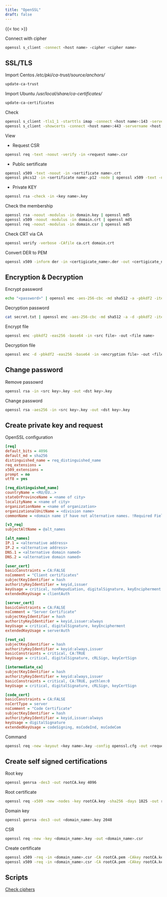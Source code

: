 ```yaml
---
title: "OpenSSL"
draft: false
---
```


{{< toc >}}

Connect with cipher

```bash
openssl s_client -connect <host name> -cipher <cipher name>
```

## SSL/TLS

Import Centos
_/etc/pki/ca-trust/source/anchors/_

```bash
update-ca-trust
```

Import Ubuntu
_/usr/local/share/ca-certificates/_

```bash
update-ca-certificates
```

Check

```bash
openssl s_client -tls1_1 -starttls imap -connect <host name>:143 -servername <host name>
openssl s_client -showcerts -connect <host name>:443 -servername <host name>
```

View

* Request CSR

```bash
openssl req -text -noout -verify -in <request name>.csr
```

* Public sertificate

```bash
openssl x509 -text -noout -in <sertificate name>.crt
openssl pkcs12 -in <sertificate name>.p12 -node | openssl x509 -text -noout
```

* Private KEY

```bash
openssl rsa -check -in <key name>.key
```

Check the membership

```bash
openssl rsa -noout -modulus -in domain.key | openssl md5
openssl x509 -noout -modulus -in domain.crt | openssl md5
openssl req -noout -modulus -in domain.csr | openssl md5
```

Check CRT via CA

```bash
openssl verify -verbose -CAfile ca.crt domain.crt
```

Convert DER to PEM

```bash
openssl x509 -inform der -in <certigicate_name>.der -out <certigicate_name>.pem
```

## Encryption & Decryption

Encrypt password

```bash
echo "<password>" | openssl enc -aes-256-cbc -md sha512 -a -pbkdf2 -iter 100000 -salt -pass pass:<salt> > secret.txt
```

Decryption password

```bash
cat secret.txt | openssl enc -aes-256-cbc -md sha512 -a -d -pbkdf2 -iter 100000 -salt -pass pass:<salt>
```

Encrypt file

```bash
openssl enc -pbkdf2 -eas256 -base64 -in <src file> -out <file name>
```

Decryption file

```bash
openssl enc -d -pbkdf2 -eas256 -base64 -in <encryption file> -out <file name>
```

## Change password

Remove passowrd

```bash
openssl rsa -in <src key>.key -out <dst key>.key
```

Change password

```bash
openssl rsa -aes256 -in <src key>.key -out <dst key>.key
```

## Create private key and request

OpenSSL configuration

```ini
[req]
default_bits = 4096
default_md = sha256
distinguished_name = req_distinguished_name
req_extensions = 
x509_extensions = 
prompt = no
utf8 = yes

[req_distinguished_name]
countryName = <RU/EU..>
stateOrProvinceName = <name of city>
localityName = <name of city>
organizationName = <name of organization>
organizationalUnitName = <division name>
commonName = <domain name if have not alternative names. !Required Field!>

[v3_req]
subjectAltName = @alt_names

[alt_names]
IP.1 = <alternative address>
IP.2 = <alternative address>
DNS.1 = <alternative domain named>
DNS.2 = <alternative domain named>

[user_cert]
basicConstraints = CA:FALSE
nsComment = "Client certificates"
subjectKeyIdentifier = hash
authorityKeyIdentifier = keyid,issuer
keyUsage = critical, nonRepudiation, digitalSignature, keyEncipherment
extendedKeyUsage = clientAuth

[server_cert]
basicConstraints = CA:FALSE
nsComment = "Server Certificate"
subjectKeyIdentifier = hash
authorityKeyIdentifier = keyid,issuer:always
keyUsage = critical, digitalSignature, keyEncipherment
extendedKeyUsage = serverAuth

[root_ca]
subjectKeyIdentifier = hash
authorityKeyIdentifier = keyid:always,issuer
basicConstraints = critical, CA:TRUE
keyUsage = critical, digitalSignature, cRLSign, keyCertSign

[intermediate_ca]
subjectKeyIdentifier = hash
authorityKeyIdentifier = keyid:always,issuer
basicConstraints = critical, CA:TRUE, pathlen:0
keyUsage = critical, digitalSignature, cRLSign, keyCertSign

[code_cert]
basicConstraints = CA:FALSE
nsCertType = server
nsComment = "Code Certificate"
subjectKeyIdentifier = hash
authorityKeyIdentifier = keyid,issuer:always
keyUsage = digitalSignature
extendedKeyUsage = codeSigning, msCodeInd, msCodeCom
```

Command

```bash
openssl req -new -keyout <key name>.key -config openssl.cfg -out <request name>.csr
```

## Create self signed certifications

Root key

```bash
openssl genrsa -des3 -out rootCA.key 4096
```

Root certificate

```bash
openssl req -x509 -new -nodes -key rootCA.key -sha256 -days 1825 -out rootCA.pem
```

Domain key

```bash
openssl genrsa -des3 -out <domain_name>.key 2048
```

CSR

```bash
openssl req -new -key <domain_name>.key -out <domain_name>.csr
```

Create certificate

```bash
openssl x509 -req -in <domain_name>.csr -CA rootCA.pem -CAkey rootCA.key -CAcreateserial -out <domain_name>.pem -days 365 -sha256
openssl x509 -req -in <domain_name>.csr -CA rootCA.pem -CAkey rootCA.key -CAcreateserial -out <domain_name>.pem -days 365 -sha256 -extfile openssl.cfg -extensions 'v3_req'
```

## Scripts

[Check ciphers](https://github.com/pgalonza/Notes-files/blob/main/openssl/scripts/check_ciphers.py)
